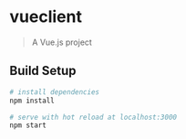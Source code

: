 # vueclient

> A Vue.js project

## Build Setup

``` bash
# install dependencies
npm install

# serve with hot reload at localhost:3000
npm start

 

